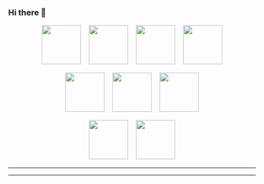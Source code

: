  ### Hi there 👋

<p align="center">

<img src="https://github.com/user-attachments/assets/4537cdb8-e4a5-469f-b74f-52ce7b1b3fa3" width="80" height="80">
&nbsp;&nbsp;
<img src="https://github.com/user-attachments/assets/0cd5dc81-f85e-4e16-b43c-8a00c7d01ddc" width="80" height="80">
&nbsp;&nbsp;
<img src="https://github.com/user-attachments/assets/cf530ed3-5dfe-4ae7-9b3e-b38fc7ff6dca" width="80" height="80">
&nbsp;&nbsp;
<img src="https://github.com/user-attachments/assets/99c53401-1a64-41b5-90d6-db7e77b3d4ed" width="80" height="80">
<p/>
<p align="center">

<img src="https://github.com/user-attachments/assets/30bb95b8-3000-4ee4-b3a3-4036145cc61d" width="80" height="80">
&nbsp;&nbsp;
<img src="https://github.com/user-attachments/assets/c55663ed-fcab-4289-9cb8-6d33f121279e" width="80" height="80">
&nbsp;&nbsp;
<img src="https://github.com/user-attachments/assets/488ab19c-de76-47d5-a668-cd7e9b3b3f61" width="80" height="80">
<p/>
<p align="center">
<img src="https://github.com/user-attachments/assets/6781d821-56df-4f6f-ae2e-6a51412b3bbf" width="80" height="80">
&nbsp;&nbsp;
<img src="https://github.com/user-attachments/assets/f3f7d4cd-fd29-441a-b48a-774bdc59556e" width="80" height="80">
<p/>

  
-------
-------










<!--
**SmithMack68/SmithMack68** is a ✨ _special_ ✨ repository because its `README.md` (this file) appears on your GitHub profile.


<style>
  .small-square {
    width: 20px;
  }
  .medium-rounded {
    width: 50px;
    border-radius: 10%;
  }
  .large-circular {
    width: 100px;
    border-radius: 50%;
  }
</style>
&nbsp;

<img src="images/svg/reddit.svg" class="small-square" />
<img src="images/svg/reddit.svg" class="medium-rounded" />
<img src="images/svg/reddit.svg" class="large-circular" />

Here are some ideas to get you started:

- 🔭 I’m currently working on ...
- 🌱 I’m currently learning ...
- 👯 I’m looking to collaborate on ...
- 🤔 I’m looking for help with ...
- 💬 Ask me about ...
- 📫 How to reach me: ...
- 😄 Pronouns: ...
- ⚡ Fun fact: ...
-->
